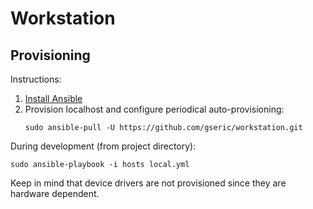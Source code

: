 # Workstation

## Provisioning

Instructions:
1. [Install Ansible](https://docs.ansible.com/ansible/latest/installation_guide/intro_installation.html#installing-ansible-on-ubuntu)
2. Provision localhost and configure periodical auto-provisioning:
    ```
    sudo ansible-pull -U https://github.com/gseric/workstation.git
    ```

During development (from project directory):
```
sudo ansible-playbook -i hosts local.yml
```

Keep in mind that device drivers are not provisioned since they are hardware dependent.
